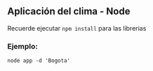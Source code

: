 ## Aplicación del clima - Node

Recuerde ejecutar ```npm install``` para las librerias

### Ejemplo:
```
node app -d 'Bogota'
```